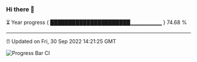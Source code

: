 ### Hi there 👋

⏳ Year progress { ██████████████████████▁▁▁▁▁▁▁▁ } 74.68 %

---

⏰ Updated on Fri, 30 Sep 2022 14:21:25 GMT

![Progress Bar CI](https://github.com/liununu/liununu/workflows/Progress%20Bar%20CI/badge.svg)
